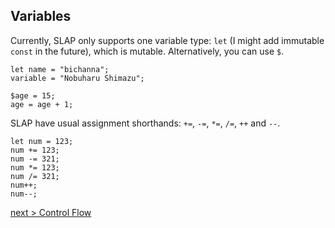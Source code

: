 ## Variables

Currently, SLAP only supports one variable type: `let` (I might add immutable `const` in the future), which is mutable. Alternatively, you can use `$`.

```
let name = "bichanna";
variable = "Nobuharu Shimazu";

$age = 15;
age = age + 1;
```

SLAP have usual assignment shorthands: `+=`, `-=`, `*=`, `/=`, `++` and `--`.
```
let num = 123;
num += 123;
num -= 321;
num *= 123;
num /= 321;
num++;
num--;
```

[next > Control Flow](https://github.com/bichanna/slap/blob/master/docs/syntax_doc/control_flow.md#control-flow)